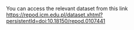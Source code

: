 You can access the relevant dataset from this link
https://repod.icm.edu.pl/dataset.xhtml?persistentId=doi:10.18150/repod.0107441
